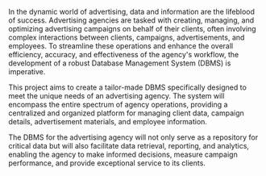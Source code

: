 In the dynamic world of advertising, data and information are the lifeblood of success. Advertising agencies are tasked with creating, managing, 
and optimizing advertising campaigns on behalf of their clients, often involving complex interactions between clients, campaigns, advertisements, 
and employees. To streamline these operations and enhance the overall efficiency, accuracy, and effectiveness of the agency's workflow, 
the development of a robust Database Management System (DBMS) is imperative.

This project aims to create a tailor-made DBMS specifically designed to meet the unique needs of an advertising agency. 
The system will encompass the entire spectrum of agency operations, providing a centralized and organized platform for managing client data, 
campaign details, advertisement materials, and employee information.

The DBMS for the advertising agency will not only serve as a repository for critical data but will also facilitate data retrieval, 
reporting, and analytics, enabling the agency to make informed decisions, measure campaign performance,
and provide exceptional service to its clients.
